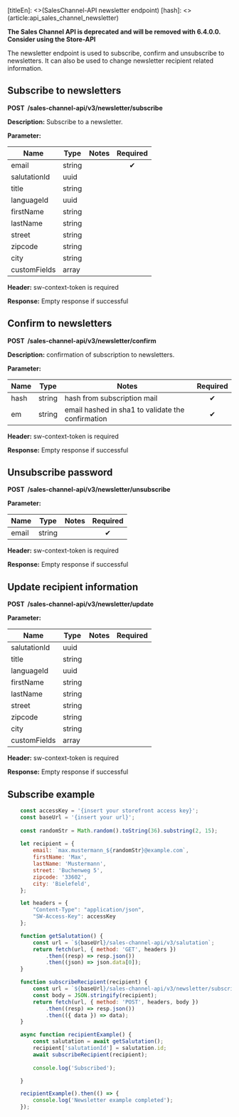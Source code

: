 [titleEn]: <>(SalesChannel-API newsletter endpoint)
[hash]: <>(article:api_sales_channel_newsletter)

**The Sales Channel API is deprecated and will be removed with 6.4.0.0. Consider using the Store-API**

The newsletter endpoint is used to subscribe, confirm and unsubscribe to newsletters. It can also be used to change newsletter recipient related information.

## Subscribe to newsletters

**POST  /sales-channel-api/v3/newsletter/subscribe**

**Description:** Subscribe to a newsletter. 

**Parameter:**

| Name                                   | Type    | Notes                                                       | Required |
| ---------------------------------------| ------- | ----------------------------------------------------------- | :------: |
| email                                  | string  |                                                             |    ✔     |
| salutationId                           | uuid    |                                                             |          |
| title                                  | string  |                                                             |          |
| languageId                             | uuid    |                                                             |          |
| firstName                              | string  |                                                             |          |
| lastName                               | string  |                                                             |          |
| street                                 | string  |                                                             |          |
| zipcode                                | string  |                                                             |          |
| city                                   | string  |                                                             |          |
| customFields                           | array   |                                                             |          |

**Header:** sw-context-token is required

**Response:** Empty response if successful

## Confirm to newsletters

**POST  /sales-channel-api/v3/newsletter/confirm**

**Description:** confirmation of subscription to newsletters. 

**Parameter:**

| Name     | Type   | Notes                                               | Required |
|----------|--------|-----------------------------------------------------|:--------:|
| hash     | string | hash from subscription mail                         |    ✔     |
| em       | string | email hashed in sha1 to validate the confirmation   |    ✔     |

**Header:** sw-context-token is required

**Response:** Empty response if successful

## Unsubscribe password

**POST  /sales-channel-api/v3/newsletter/unsubscribe**

**Parameter:**

| Name     | Type   | Notes | Required |
| -------- | ------ | ----- | :------: |
| email    | string |       |    ✔     |

**Header:** sw-context-token is required

**Response:** Empty response if successful

## Update recipient information

**POST  /sales-channel-api/v3/newsletter/update**

**Parameter:**

| Name                                   | Type    | Notes                                                       | Required |
| ---------------------------------------| ------- | ----------------------------------------------------------- | :------: |
| salutationId                           | uuid    |                                                             |          |
| title                                  | string  |                                                             |          |
| languageId                             | uuid    |                                                             |          |
| firstName                              | string  |                                                             |          |
| lastName                               | string  |                                                             |          |
| street                                 | string  |                                                             |          |
| zipcode                                | string  |                                                             |          |
| city                                   | string  |                                                             |          |
| customFields                           | array   |                                                             |          |

**Header:** sw-context-token is required

**Response:** Empty response if successful

## Subscribe example

```javascript
    const accessKey = '{insert your storefront access key}';
    const baseUrl = '{insert your url}';
    
    const randomStr = Math.random().toString(36).substring(2, 15);
    
    let recipient = {
        email: `max.mustermann_${randomStr}@example.com`,
        firstName: 'Max',
        lastName: 'Mustermann',
        street: 'Buchenweg 5',
        zipcode: '33602',
        city: 'Bielefeld',
    };

    let headers = {
        "Content-Type": "application/json",
        "SW-Access-Key": accessKey
    };

    function getSalutation() {
        const url = `${baseUrl}/sales-channel-api/v3/salutation`;
        return fetch(url, { method: 'GET', headers })
            .then((resp) => resp.json())
            .then((json) => json.data[0]);
    }

    function subscribeRecipient(recipient) {
        const url = `${baseUrl}/sales-channel-api/v3/newsletter/subscribe`;
        const body = JSON.stringify(recipient);
        return fetch(url, { method: 'POST', headers, body })
            .then((resp) => resp.json())
            .then(({ data }) => data);
    }

    async function recipientExample() {
        const salutation = await getSalutation();
        recipient['salutationId'] = salutation.id;
        await subscribeRecipient(recipient);
        
        console.log('Subscribed');

    }

    recipientExample().then(() => {
        console.log('Newsletter example completed');
    });
```
